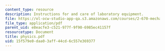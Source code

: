 ```yaml
---
content_type: resource
description: Instructions for and care of laboratory equipment.
file: https://ol-ocw-studio-app-qa.s3.amazonaws.com/courses/2-670-mechanical-engineering-tools-january-iap-2004/15f579e0daa03aff44cd6c557e369377_physics.pdf
file_type: application/pdf
parent_uid: e8eacfe3-c521-977f-9f90-6985ec41157f
resourcetype: Document
title: physics.pdf
uid: 15f579e0-daa0-3aff-44cd-6c557e369377
---
```

